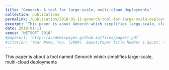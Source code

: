 ```yaml
---
title: "Genorch: A tool for large-scale, multi-cloud deployments"
collection: publications
permalink: /publication/2018-01-11-genorch-tool-for-large-scale-deployments
excerpt: 'This paper is about Genorch which simplifies large-scale, cloud vendor neutral deployments'
date: 2018-01-11
venue: 'NETSOFT 2018'
#paperurl: 'http://academicpages.github.io/files/paper1.pdf'
#citation: 'Your Name, You. (2009). &quot;Paper Title Number 1.&quot; <i>Journal 1</i>. 1(1).'
---
```


This paper is about a tool named Genorch which simplifies large-scale, multi-cloud deployments
